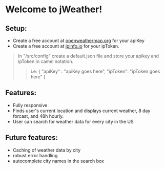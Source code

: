 # Welcome to jWeather!

## Setup:

- Create a free account at [openweathermap.org](https://home.openweathermap.org/users/sign_up) for your apiKey
- Create a free account at [ipinfo.io](https://ipinfo.io/) for your ipToken.

> In "/src/config" create a default.json file and store your apikey and ipToken in camel notation.
>
> > i.e:
> > {
> > "apiKey" : "apiKey goes here",
> > "ipToken": "ipToken goes here"
> > }

## Features:

- Fully responsive
- Finds user's current location and displays current weather, 8 day forcast, and 48h hourly.
- User can search for weather data for every city in the US

## Future features:

- Caching of weather data by city
- robust error handling
- autocomplete city names in the search box
